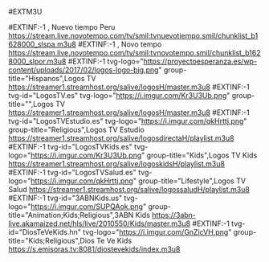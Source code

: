 #EXTM3U

#EXTINF:-1 , Nuevo tiempo Peru
https://stream.live.novotempo.com/tv/smil:tvnuevotiempo.smil/chunklist_b1628000_slspa.m3u8
#EXTINF:-1 , Novo tempo
https://stream.live.novotempo.com/tv/smil:tvnovotempo.smil/chunklist_b1628000_slpor.m3u8
#EXTINF:-1 tvg-logo="https://proyectoesperanza.es/wp-content/uploads/2017/02/logos-logo-big.png" group-title="Hispanos",Logos TV
https://streamer1.streamhost.org/salive/logosH/master.m3u8
#EXTINF:-1 tvg-id="LogosTV.es" tvg-logo="https://i.imgur.com/Kr3U3Ub.png" group-title="",Logos TV
https://streamer1.streamhost.org/salive/logosH/master.m3u8
#EXTINF:-1 tvg-id="LogosTVEstudio.es" tvg-logo="https://i.imgur.com/qkHrttj.png" group-title="Religious",Logos TV Estudio
https://streamer1.streamhost.org/salive/logosdirectaH/playlist.m3u8
#EXTINF:-1 tvg-id="LogosTVKids.es" tvg-logo="https://i.imgur.com/Kr3U3Ub.png" group-title="Kids",Logos TV Kids
https://streamer1.streamhost.org/salive/logoskidsH/playlist.m3u8
#EXTINF:-1 tvg-id="LogosTVSalud.es" tvg-logo="https://i.imgur.com/qkHrttj.png" group-title="Lifestyle",Logos TV Salud
https://streamer1.streamhost.org/salive/logossaludH/playlist.m3u8
#EXTINF:-1 tvg-id="3ABNKids.us" tvg-logo="https://i.imgur.com/SUPQAok.png" group-title="Animation;Kids;Religious",3ABN Kids
https://3abn-live.akamaized.net/hls/live/2010550/Kids/master.m3u8
#EXTINF:-1 tvg-id="DiosTeVeKids.hn" tvg-logo="https://i.imgur.com/GnZicVH.png" group-title="Kids;Religious",Dios Te Ve Kids
https://s.emisoras.tv:8081/diostevekids/index.m3u8

